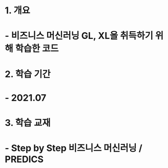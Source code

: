 # 1. 개요
# - 비즈니스 머신러닝 GL, XL을 취득하기 위해 학습한 코드
#
# 2. 학습 기간
# - 2021.07
#
# 3. 학습 교재
# - Step by Step 비즈니스 머신러닝 / PREDICS

